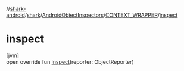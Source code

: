//[shark-android](../../../../index.md)/[shark](../../index.md)/[AndroidObjectInspectors](../index.md)/[CONTEXT_WRAPPER](index.md)/[inspect](inspect.md)

# inspect

[jvm]\
open override fun [inspect](inspect.md)(reporter: ObjectReporter)
